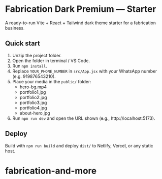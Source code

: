 # Fabrication Dark Premium — Starter

A ready-to-run Vite + React + Tailwind dark theme starter for a fabrication business.

## Quick start
1. Unzip the project folder.
2. Open the folder in terminal / VS Code.
3. Run `npm install`.
4. Replace `YOUR_PHONE_NUMBER` in `src/App.jsx` with your WhatsApp number (e.g. 919876543210).
5. Place your media in the `public/` folder:
   - hero-bg.mp4
   - portfolio1.jpg
   - portfolio2.jpg
   - portfolio3.jpg
   - portfolio4.jpg
   - about-hero.jpg
6. Run `npm run dev` and open the URL shown (e.g., http://localhost:5173).

## Deploy
Build with `npm run build` and deploy `dist/` to Netlify, Vercel, or any static host.
# fabrication-and-more

